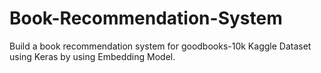 # Book-Recommendation-System
Build a book recommendation system for goodbooks-10k Kaggle Dataset using Keras by using Embedding Model.
